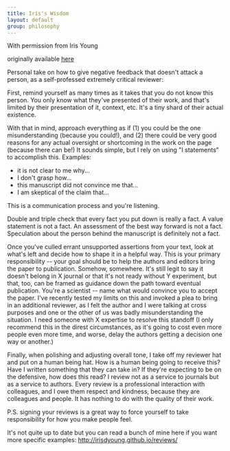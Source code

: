 ```yaml
---
title: Iris's Wisdom
layout: default
group: philosophy
---
```

With permission from Iris Young

originally available [here](https://twitter.com/irisdyoung/status/1560390684489592832)

Personal take on how to give negative feedback that doesn't attack a person, as a self-professed extremely critical reviewer:

First, remind yourself as many times as it takes that you do not know this person. You only know what they've presented of their work, and that's limited by their presentation of it, context, etc. It's a tiny shard of their actual existence.

With that in mind, approach everything as if (1) you could be the one misunderstanding (because you could!), and (2) there could be very good reasons for any actual oversight or shortcoming in the work on the page (because there can be!) It sounds simple, but I rely on using "I statements" to accomplish this. Examples:

 - it is not clear to me why...
 - I don't grasp how...
 - this manuscript did not convince me that...
 - I am skeptical of the claim that...

This is a communication process and you're listening.

Double and triple check that every fact you put down is really a fact. A value statement is not a fact. An assessment of the best way forward is not a fact. Speculation about the person behind the manuscript is definitely not a fact.

Once you've culled errant unsupported assertions from your text, look at what's left and decide how to shape it in a helpful way. This is your primary responsibility -- your goal should be to help the authors and editors bring the paper to publication. Somehow, somewhere. It's still legit to say it doesn't belong in X journal or that it's not ready without Y experiment, but that, too, can be framed as guidance down the path toward eventual publication. You're a scientist -- name what would convince you to accept the paper. I've recently tested my limits on this and invoked a plea to bring in an additional reviewer, as I felt the author and I were talking at cross purposes and one or the other of us was badly misunderstanding the situation. I need someone with X expertise to resolve this standoff (I only recommend this in the direst circumstances, as it's going to cost even more people even more time, and worse, delay the authors getting a decision one way or another.)

Finally, when polishing and adjusting overall tone, I take off my reviewer hat and put on a human being hat. How is a human being going to receive this? Have I written something that they can take in? If they're expecting to be on the defensive, how does this read? I review not as a service to journals but as a service to authors. Every review is a professional interaction with colleagues, and I owe them respect and kindness, because they are colleagues and people. It has nothing to do with the quality of their work.

P.S. signing your reviews is a great way to force yourself to take responsibility for how you make people feel.

It's not quite up to date but you can read a bunch of mine here if you want more specific examples: http://irisdyoung.github.io/reviews/

